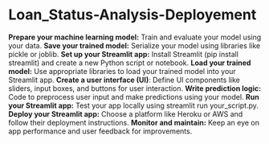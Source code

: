 # Loan_Status-Analysis-Deployement

**Prepare your machine learning model:** Train and evaluate your model using your data.
**Save your trained model:** Serialize your model using libraries like pickle or joblib.
**Set up your Streamlit app:** Install Streamlit (pip install streamlit) and create a new Python script or notebook.
**Load your trained model:** Use appropriate libraries to load your trained model into your Streamlit app.
**Create a user interface (UI)**: Define UI components like sliders, input boxes, and buttons for user interaction.
**Write prediction logic:** Code to preprocess user input and make predictions using your model.
**Run your Streamlit app:** Test your app locally using streamlit run your_script.py.
**Deploy your Streamlit app:** Choose a platform like Heroku or AWS and follow their deployment instructions.
**Monitor and maintain:** Keep an eye on app performance and user feedback for improvements.
